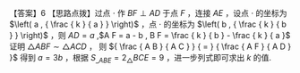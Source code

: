 【答案】6
【思路点拨】过点 $\cdot$ 作 $B F \perp A D$ 于点 $F$ ，连接 $A E$ ，设点 $\cdot$ 的坐标为 $\left( a , { \frac { k } { a } } \right)$ ，点 $\cdot$ 的坐标为 $\left( b , { \frac { k } { b } } \right)$ ，则 $A D = a$ ,$A F = a - b , B F = \frac { k } { b } - \frac { k } { a }$ 证明 $\triangle A B F \sim \triangle A C D$ ， 则 ${ \frac { A B } { A C } } { = } { \frac { A F } { A D } }$ 得到 $a = 3 b$ ，根据 $S _ { \_ A B E } = 2 _ { \triangle } B C E = 9$ ，进一步列式即可求出 $k$ 的值.
